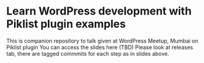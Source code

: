 # Learn WordPress development with Piklist plugin examples
This is companion repository to talk given at WordPress Meetup, Mumbai on Piklist plugin
You can access the slides here (TBD)
Please look at releases tab, there are tagged commmits for each step as in slides above.